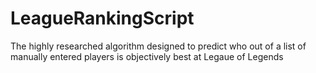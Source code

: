 # LeagueRankingScript
The highly researched algorithm designed to predict who out of a list of manually entered players is objectively best at Legaue of Legends
